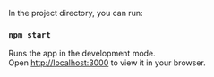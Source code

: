 In the project directory, you can run:

### `npm start`

Runs the app in the development mode.\
Open [http://localhost:3000](http://localhost:3000) to view it in your browser.